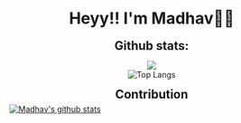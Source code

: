 <p><h1 align="center">Heyy!! I'm Madhav✌🏻</h1></p>
<div align="center">
<h2 align="center" style="margin: 5px 10px;">Github stats:</h2> 

[![](https://github-readme-streak-stats.herokuapp.com/?user=Madhavarora05&theme=highcontrast)](https://github.com/Madhavarora05)  
![Top Langs](https://github-readme-stats.vercel.app/api/top-langs/?username=Madhavarora05&theme=highcontrast)
</a>
</div>

<div align"center"><h2 align="center" style="margin: 5px 10px;">Contribution</h2><a href="https://github4life.herokuapp.com/Madhavarora05"><img align="center" src="https://github4life.herokuapp.com/Madhavarora05.gif?z=6" alt="Madhav's github stats" /></a></div>
<!--
**Madhavarora05/Madhavarora05** is a ✨ _special_ ✨ repository because its `README.md` (this file) appears on your GitHub profile.

Here are some ideas to get you started:

- 🔭 I’m currently working on ...
- 🌱 I’m currently learning ...
- 👯 I’m looking to collaborate on ...
- 🤔 I’m looking for help with ...
- 💬 Ask me about ...
- 📫 How to reach me: ...
- 😄 Pronouns: ...
- ⚡ Fun fact: ...
-->
